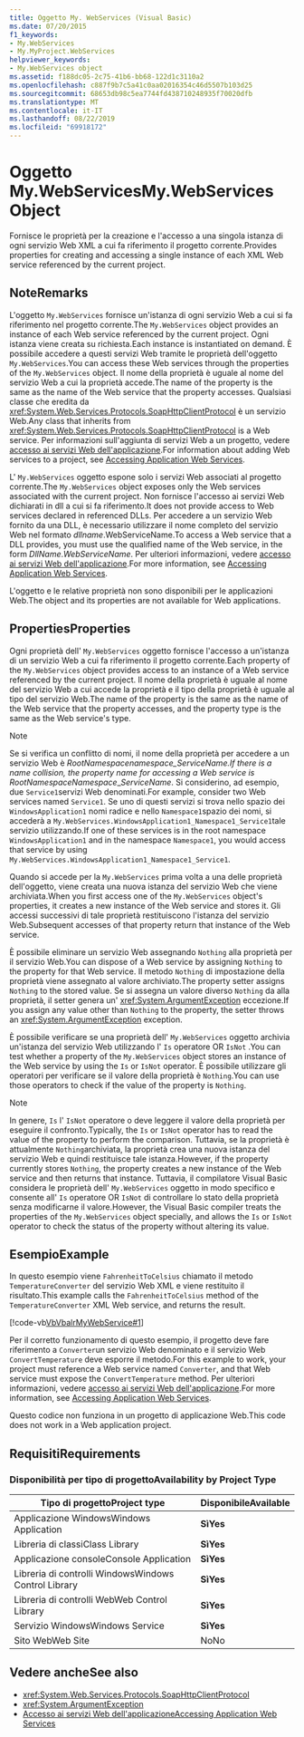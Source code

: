```yaml
---
title: Oggetto My. WebServices (Visual Basic)
ms.date: 07/20/2015
f1_keywords:
- My.WebServices
- My.MyProject.WebServices
helpviewer_keywords:
- My.WebServices object
ms.assetid: f188dc05-2c75-41b6-bb68-122d1c3110a2
ms.openlocfilehash: c887f9b7c5a41c0aa02016354c46d5507b103d25
ms.sourcegitcommit: 68653db98c5ea7744fd438710248935f70020dfb
ms.translationtype: MT
ms.contentlocale: it-IT
ms.lasthandoff: 08/22/2019
ms.locfileid: "69918172"
---
```

# <a name="mywebservices-object"></a><span data-ttu-id="2cc03-102">Oggetto My.WebServices</span><span class="sxs-lookup"><span data-stu-id="2cc03-102">My.WebServices Object</span></span>
<span data-ttu-id="2cc03-103">Fornisce le proprietà per la creazione e l'accesso a una singola istanza di ogni servizio Web XML a cui fa riferimento il progetto corrente.</span><span class="sxs-lookup"><span data-stu-id="2cc03-103">Provides properties for creating and accessing a single instance of each XML Web service referenced by the current project.</span></span>  
  
## <a name="remarks"></a><span data-ttu-id="2cc03-104">Note</span><span class="sxs-lookup"><span data-stu-id="2cc03-104">Remarks</span></span>  
 <span data-ttu-id="2cc03-105">L'oggetto `My.WebServices` fornisce un'istanza di ogni servizio Web a cui si fa riferimento nel progetto corrente.</span><span class="sxs-lookup"><span data-stu-id="2cc03-105">The `My.WebServices` object provides an instance of each Web service referenced by the current project.</span></span> <span data-ttu-id="2cc03-106">Ogni istanza viene creata su richiesta.</span><span class="sxs-lookup"><span data-stu-id="2cc03-106">Each instance is instantiated on demand.</span></span> <span data-ttu-id="2cc03-107">È possibile accedere a questi servizi Web tramite le proprietà dell'oggetto `My.WebServices`.</span><span class="sxs-lookup"><span data-stu-id="2cc03-107">You can access these Web services through the properties of the `My.WebServices` object.</span></span> <span data-ttu-id="2cc03-108">Il nome della proprietà è uguale al nome del servizio Web a cui la proprietà accede.</span><span class="sxs-lookup"><span data-stu-id="2cc03-108">The name of the property is the same as the name of the Web service that the property accesses.</span></span> <span data-ttu-id="2cc03-109">Qualsiasi classe che eredita da <xref:System.Web.Services.Protocols.SoapHttpClientProtocol> è un servizio Web.</span><span class="sxs-lookup"><span data-stu-id="2cc03-109">Any class that inherits from <xref:System.Web.Services.Protocols.SoapHttpClientProtocol> is a Web service.</span></span> <span data-ttu-id="2cc03-110">Per informazioni sull'aggiunta di servizi Web a un progetto, vedere [accesso ai servizi Web dell'applicazione](../../../visual-basic/developing-apps/programming/accessing-application-web-services.md).</span><span class="sxs-lookup"><span data-stu-id="2cc03-110">For information about adding Web services to a project, see [Accessing Application Web Services](../../../visual-basic/developing-apps/programming/accessing-application-web-services.md).</span></span>  
  
 <span data-ttu-id="2cc03-111">L' `My.WebServices` oggetto espone solo i servizi Web associati al progetto corrente.</span><span class="sxs-lookup"><span data-stu-id="2cc03-111">The `My.WebServices` object exposes only the Web services associated with the current project.</span></span> <span data-ttu-id="2cc03-112">Non fornisce l'accesso ai servizi Web dichiarati in dll a cui si fa riferimento.</span><span class="sxs-lookup"><span data-stu-id="2cc03-112">It does not provide access to Web services declared in referenced DLLs.</span></span> <span data-ttu-id="2cc03-113">Per accedere a un servizio Web fornito da una DLL, è necessario utilizzare il nome completo del servizio Web nel formato *dllname*.WebServiceName.</span><span class="sxs-lookup"><span data-stu-id="2cc03-113">To access a Web service that a DLL provides, you must use the qualified name of the Web service, in the form *DllName*.*WebServiceName*.</span></span> <span data-ttu-id="2cc03-114">Per ulteriori informazioni, vedere [accesso ai servizi Web dell'applicazione](../../../visual-basic/developing-apps/programming/accessing-application-web-services.md).</span><span class="sxs-lookup"><span data-stu-id="2cc03-114">For more information, see [Accessing Application Web Services](../../../visual-basic/developing-apps/programming/accessing-application-web-services.md).</span></span>  
  
 <span data-ttu-id="2cc03-115">L'oggetto e le relative proprietà non sono disponibili per le applicazioni Web.</span><span class="sxs-lookup"><span data-stu-id="2cc03-115">The object and its properties are not available for Web applications.</span></span>  
  
## <a name="properties"></a><span data-ttu-id="2cc03-116">Properties</span><span class="sxs-lookup"><span data-stu-id="2cc03-116">Properties</span></span>  
 <span data-ttu-id="2cc03-117">Ogni proprietà dell' `My.WebServices` oggetto fornisce l'accesso a un'istanza di un servizio Web a cui fa riferimento il progetto corrente.</span><span class="sxs-lookup"><span data-stu-id="2cc03-117">Each property of the `My.WebServices` object provides access to an instance of a Web service referenced by the current project.</span></span> <span data-ttu-id="2cc03-118">Il nome della proprietà è uguale al nome del servizio Web a cui accede la proprietà e il tipo della proprietà è uguale al tipo del servizio Web.</span><span class="sxs-lookup"><span data-stu-id="2cc03-118">The name of the property is the same as the name of the Web service that the property accesses, and the property type is the same as the Web service's type.</span></span>  
  
> [!NOTE]
> <span data-ttu-id="2cc03-119">Se si verifica un conflitto di nomi, il nome della proprietà per accedere a un servizio Web è *RootNamespace*_*namespace*\_*ServiceName*.</span><span class="sxs-lookup"><span data-stu-id="2cc03-119">If there is a name collision, the property name for accessing a Web service is *RootNamespace*_*Namespace*\_*ServiceName*.</span></span> <span data-ttu-id="2cc03-120">Si considerino, ad esempio, due `Service1`servizi Web denominati.</span><span class="sxs-lookup"><span data-stu-id="2cc03-120">For example, consider two Web services named `Service1`.</span></span> <span data-ttu-id="2cc03-121">Se uno di questi servizi si trova nello spazio dei `WindowsApplication1` nomi radice e nello `Namespace1`spazio dei nomi, si accederà a `My.WebServices.WindowsApplication1_Namespace1_Service1`tale servizio utilizzando.</span><span class="sxs-lookup"><span data-stu-id="2cc03-121">If one of these services is in the root namespace `WindowsApplication1` and in the namespace `Namespace1`, you would access that service by using `My.WebServices.WindowsApplication1_Namespace1_Service1`.</span></span>  
  
 <span data-ttu-id="2cc03-122">Quando si accede per la `My.WebServices` prima volta a una delle proprietà dell'oggetto, viene creata una nuova istanza del servizio Web che viene archiviata.</span><span class="sxs-lookup"><span data-stu-id="2cc03-122">When you first access one of the `My.WebServices` object's properties, it creates a new instance of the Web service and stores it.</span></span> <span data-ttu-id="2cc03-123">Gli accessi successivi di tale proprietà restituiscono l'istanza del servizio Web.</span><span class="sxs-lookup"><span data-stu-id="2cc03-123">Subsequent accesses of that property return that instance of the Web service.</span></span>  
  
 <span data-ttu-id="2cc03-124">È possibile eliminare un servizio Web assegnando `Nothing` alla proprietà per il servizio Web.</span><span class="sxs-lookup"><span data-stu-id="2cc03-124">You can dispose of a Web service by assigning `Nothing` to the property for that Web service.</span></span> <span data-ttu-id="2cc03-125">Il metodo `Nothing` di impostazione della proprietà viene assegnato al valore archiviato.</span><span class="sxs-lookup"><span data-stu-id="2cc03-125">The property setter assigns `Nothing` to the stored value.</span></span> <span data-ttu-id="2cc03-126">Se si assegna un valore diverso `Nothing` da alla proprietà, il setter genera un' <xref:System.ArgumentException> eccezione.</span><span class="sxs-lookup"><span data-stu-id="2cc03-126">If you assign any value other than `Nothing` to the property, the setter throws an <xref:System.ArgumentException> exception.</span></span>  
  
 <span data-ttu-id="2cc03-127">È possibile verificare se una proprietà dell' `My.WebServices` oggetto archivia un'istanza del servizio Web utilizzando l' `Is` operatore OR `IsNot` .</span><span class="sxs-lookup"><span data-stu-id="2cc03-127">You can test whether a property of the `My.WebServices` object stores an instance of the Web service by using the `Is` or `IsNot` operator.</span></span> <span data-ttu-id="2cc03-128">È possibile utilizzare gli operatori per verificare se il valore della proprietà è `Nothing`.</span><span class="sxs-lookup"><span data-stu-id="2cc03-128">You can use those operators to check if the value of the property is `Nothing`.</span></span>  
  
> [!NOTE]
> <span data-ttu-id="2cc03-129">In genere, `Is` l' `IsNot` operatore o deve leggere il valore della proprietà per eseguire il confronto.</span><span class="sxs-lookup"><span data-stu-id="2cc03-129">Typically, the `Is` or `IsNot` operator has to read the value of the property to perform the comparison.</span></span> <span data-ttu-id="2cc03-130">Tuttavia, se la proprietà è attualmente `Nothing`archiviata, la proprietà crea una nuova istanza del servizio Web e quindi restituisce tale istanza.</span><span class="sxs-lookup"><span data-stu-id="2cc03-130">However, if the property currently stores `Nothing`, the property creates a new instance of the Web service and then returns that instance.</span></span> <span data-ttu-id="2cc03-131">Tuttavia, il compilatore Visual Basic considera le proprietà dell' `My.WebServices` oggetto in modo specifico e consente all' `Is` operatore OR `IsNot` di controllare lo stato della proprietà senza modificarne il valore.</span><span class="sxs-lookup"><span data-stu-id="2cc03-131">However, the Visual Basic compiler treats the properties of the `My.WebServices` object specially, and allows the `Is` or `IsNot` operator to check the status of the property without altering its value.</span></span>  
  
## <a name="example"></a><span data-ttu-id="2cc03-132">Esempio</span><span class="sxs-lookup"><span data-stu-id="2cc03-132">Example</span></span>  
 <span data-ttu-id="2cc03-133">In questo esempio viene `FahrenheitToCelsius` chiamato il metodo `TemperatureConverter` del servizio Web XML e viene restituito il risultato.</span><span class="sxs-lookup"><span data-stu-id="2cc03-133">This example calls the `FahrenheitToCelsius` method of the `TemperatureConverter` XML Web service, and returns the result.</span></span>  
  
 [!code-vb[VbVbalrMyWebService#1](~/samples/snippets/visualbasic/VS_Snippets_VBCSharp/VbVbalrMyWebService/VB/Form1.vb#1)]  
  
 <span data-ttu-id="2cc03-134">Per il corretto funzionamento di questo esempio, il progetto deve fare riferimento a `Converter`un servizio Web denominato e il servizio Web `ConvertTemperature` deve esporre il metodo.</span><span class="sxs-lookup"><span data-stu-id="2cc03-134">For this example to work, your project must reference a Web service named `Converter`, and that Web service must expose the `ConvertTemperature` method.</span></span> <span data-ttu-id="2cc03-135">Per ulteriori informazioni, vedere [accesso ai servizi Web dell'applicazione](../../../visual-basic/developing-apps/programming/accessing-application-web-services.md).</span><span class="sxs-lookup"><span data-stu-id="2cc03-135">For more information, see [Accessing Application Web Services](../../../visual-basic/developing-apps/programming/accessing-application-web-services.md).</span></span>  
  
 <span data-ttu-id="2cc03-136">Questo codice non funziona in un progetto di applicazione Web.</span><span class="sxs-lookup"><span data-stu-id="2cc03-136">This code does not work in a Web application project.</span></span>  
  
## <a name="requirements"></a><span data-ttu-id="2cc03-137">Requisiti</span><span class="sxs-lookup"><span data-stu-id="2cc03-137">Requirements</span></span>  
  
### <a name="availability-by-project-type"></a><span data-ttu-id="2cc03-138">Disponibilità per tipo di progetto</span><span class="sxs-lookup"><span data-stu-id="2cc03-138">Availability by Project Type</span></span>  
  
|<span data-ttu-id="2cc03-139">Tipo di progetto</span><span class="sxs-lookup"><span data-stu-id="2cc03-139">Project type</span></span>|<span data-ttu-id="2cc03-140">Disponibile</span><span class="sxs-lookup"><span data-stu-id="2cc03-140">Available</span></span>|  
|---|---|  
|<span data-ttu-id="2cc03-141">Applicazione Windows</span><span class="sxs-lookup"><span data-stu-id="2cc03-141">Windows Application</span></span>|<span data-ttu-id="2cc03-142">**Sì**</span><span class="sxs-lookup"><span data-stu-id="2cc03-142">**Yes**</span></span>|  
|<span data-ttu-id="2cc03-143">Libreria di classi</span><span class="sxs-lookup"><span data-stu-id="2cc03-143">Class Library</span></span>|<span data-ttu-id="2cc03-144">**Sì**</span><span class="sxs-lookup"><span data-stu-id="2cc03-144">**Yes**</span></span>|  
|<span data-ttu-id="2cc03-145">Applicazione console</span><span class="sxs-lookup"><span data-stu-id="2cc03-145">Console Application</span></span>|<span data-ttu-id="2cc03-146">**Sì**</span><span class="sxs-lookup"><span data-stu-id="2cc03-146">**Yes**</span></span>|  
|<span data-ttu-id="2cc03-147">Libreria di controlli Windows</span><span class="sxs-lookup"><span data-stu-id="2cc03-147">Windows Control Library</span></span>|<span data-ttu-id="2cc03-148">**Sì**</span><span class="sxs-lookup"><span data-stu-id="2cc03-148">**Yes**</span></span>|  
|<span data-ttu-id="2cc03-149">Libreria di controlli Web</span><span class="sxs-lookup"><span data-stu-id="2cc03-149">Web Control Library</span></span>|<span data-ttu-id="2cc03-150">**Sì**</span><span class="sxs-lookup"><span data-stu-id="2cc03-150">**Yes**</span></span>|  
|<span data-ttu-id="2cc03-151">Servizio Windows</span><span class="sxs-lookup"><span data-stu-id="2cc03-151">Windows Service</span></span>|<span data-ttu-id="2cc03-152">**Sì**</span><span class="sxs-lookup"><span data-stu-id="2cc03-152">**Yes**</span></span>|  
|<span data-ttu-id="2cc03-153">Sito Web</span><span class="sxs-lookup"><span data-stu-id="2cc03-153">Web Site</span></span>|<span data-ttu-id="2cc03-154">No</span><span class="sxs-lookup"><span data-stu-id="2cc03-154">No</span></span>|  
  
## <a name="see-also"></a><span data-ttu-id="2cc03-155">Vedere anche</span><span class="sxs-lookup"><span data-stu-id="2cc03-155">See also</span></span>

- <xref:System.Web.Services.Protocols.SoapHttpClientProtocol>
- <xref:System.ArgumentException>
- [<span data-ttu-id="2cc03-156">Accesso ai servizi Web dell'applicazione</span><span class="sxs-lookup"><span data-stu-id="2cc03-156">Accessing Application Web Services</span></span>](../../../visual-basic/developing-apps/programming/accessing-application-web-services.md)
